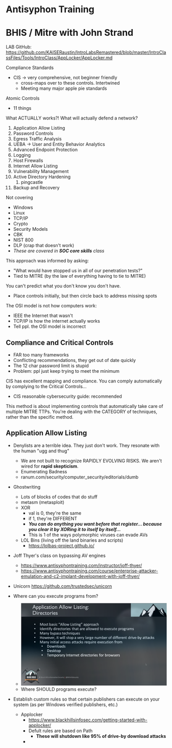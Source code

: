# Antisyphon Training

# BHIS / Mitre with John Strand
LAB GitHub: https://github.com/KAISERaustin/IntroLabsRemastered/blob/master/IntroClassFiles/Tools/IntroClass/AppLocker/AppLocker.md

Compliance Standards
- CIS → very comprehensive, not beginner friendly
	- cross-maps over to these controls. Intertwined
	- Meeting many major apple pie standards

Atomic Controls
- 11 things

What ACTUALLY works?! What will actually defend a network?
1. Application Allow Listing
2. Password Controls
3. Egress Traffic Analysis
4. UEBA → User and Entity Behavior Analytics
5. Advanced Endpoint Protection
6. Logging
7. Host Firewalls
8. Internet Allow Listing
9. Vulnerability Management
10. Active Directory Hardening
	1. pingcastle
11. Backup and Recovery

Not covering
- Windows
- Linux
- TCP/IP
- Crypto
- Security Models
- CBK
- NIST 800
- DLP (crap that doesn't work)
- *These are covered in **SOC core skills** class*

This approach was informed by asking:
- "What would have stopped us in all of our penetration tests?"
- Tied to MITRE (by the law of everything having to tie to MITRE)

You can't predict what you don't know you don't have.
- Place controls initially, but then circle back to address missing spots

The OSI model is not how computers work:
- IEEE the Internet that wasn't
- TCP/IP is how the internet actually works
- Tell ppl. the OSI model is incorrect

## Compliance and Critical Controls
- FAR too many frameworks
- Conflicting recommendations, they get out of date quickly
- The 12 char password limit is stupid
- Problem: ppl just keep trying to meet the minimum

CIS has excellent mapping and compliance. You can comply automatically by complying to the Critical Controls...
- CIS reasonable cybersecurity guide: recommended

This method is about implementing controls that automatically take care of multiple MITRE TTPs. You're dealing with the CATEGORY of techniques, rather than the specific method.


## Application Allow Listing
- Denylists are a terrible idea. They just don't work. They resonate with the human "ugg and thug"
	- We are not built to recognize RAPIDLY EVOLVING RISKS. We aren't wired for **rapid skepticism**.
	- Enumerating Badness
	- ranum.com/security/computer_security/editorials/dumb

 - Ghostwriting
	 - Lots of blocks of codes that do stuff
	 - metasm (metasploit)
	 - XOR
		- val is 0, they're the same
		- if 1, they're DIFFERENT
		- ***You can do anything you want before that register... because you clear it by XORing it to itself by itself...***
		- This is 1 of the ways polymorphic viruses can evade AVs
	- LOL Bins (living off the land binaries and scripts)
		- https://lolbas-project.github.io/
- Joff Thyer's class on bypassing AV engines
	- https://www.antisyphontraining.com/instructor/joff-thyer/
	- https://www.antisyphontraining.com/course/enterprise-attacker-emulation-and-c2-implant-development-with-joff-thyer/
- Unicorn https://github.com/trustedsec/unicorn
- Where can you execute programs from?
	- ![Pasted image 20250224094731](../../assets/images/Pasted%20image%2020250224094731.png)
	- Where SHOULD programs execute?
- Establish custom rules so that certain publishers can execute on your system (as per Windows verified publishers, etc.)
	- Applocker
		- https://www.blackhillsinfosec.com/getting-started-with-applocker/
		- Defult rules are based on Path
			- **These will shutdown like 95% of drive-by download attacks**
		- 